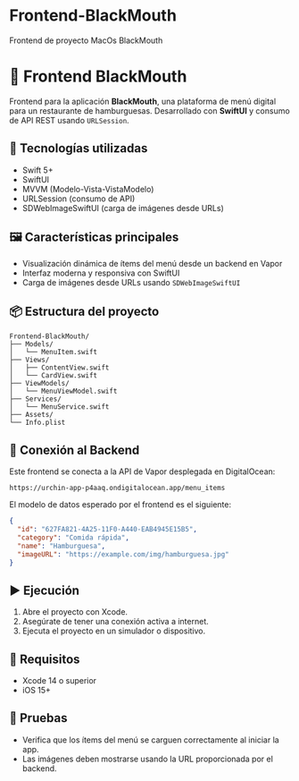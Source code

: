 # Frontend-BlackMouth
Frontend de proyecto MacOs BlackMouth


# 🍟 Frontend BlackMouth

Frontend para la aplicación **BlackMouth**, una plataforma de menú digital para un restaurante de hamburguesas. Desarrollado con **SwiftUI** y consumo de API REST usando `URLSession`.

## 🧩 Tecnologías utilizadas

- Swift 5+
- SwiftUI
- MVVM (Modelo-Vista-VistaModelo)
- URLSession (consumo de API)
- SDWebImageSwiftUI (carga de imágenes desde URLs)

## 🖼️ Características principales

- Visualización dinámica de ítems del menú desde un backend en Vapor
- Interfaz moderna y responsiva con SwiftUI
- Carga de imágenes desde URLs usando `SDWebImageSwiftUI`

## 📦 Estructura del proyecto

```
Frontend-BlackMouth/
├── Models/
│   └── MenuItem.swift
├── Views/
│   ├── ContentView.swift
│   └── CardView.swift
├── ViewModels/
│   └── MenuViewModel.swift
├── Services/
│   └── MenuService.swift
├── Assets/
└── Info.plist
```

## 🔌 Conexión al Backend

Este frontend se conecta a la API de Vapor desplegada en DigitalOcean:

```
https://urchin-app-p4aaq.ondigitalocean.app/menu_items
```

El modelo de datos esperado por el frontend es el siguiente:

```json
{
  "id": "627FA821-4A25-11F0-A440-EAB4945E15B5",
  "category": "Comida rápida",
  "name": "Hamburguesa",
  "imageURL": "https://example.com/img/hamburguesa.jpg"
}
```

## ▶️ Ejecución

1. Abre el proyecto con Xcode.
2. Asegúrate de tener una conexión activa a internet.
3. Ejecuta el proyecto en un simulador o dispositivo.

## 📲 Requisitos

- Xcode 14 o superior
- iOS 15+

## 🧪 Pruebas

- Verifica que los ítems del menú se carguen correctamente al iniciar la app.
- Las imágenes deben mostrarse usando la URL proporcionada por el backend.

